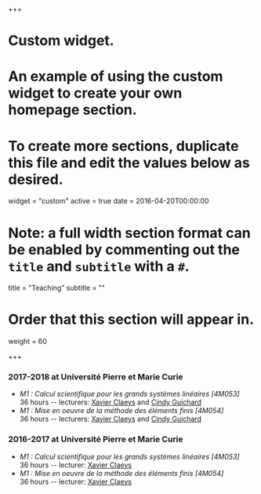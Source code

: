 +++
# Custom widget.
# An example of using the custom widget to create your own homepage section.
# To create more sections, duplicate this file and edit the values below as desired.
widget = "custom"
active = true
date = 2016-04-20T00:00:00

# Note: a full width section format can be enabled by commenting out the `title` and `subtitle` with a `#`.
title = "Teaching"
subtitle = ""

# Order that this section will appear in.
weight = 60

+++

### 2017-2018 at Université Pierre et Marie Curie
- *M1 : Calcul scientifique pour les grands systèmes linéaires [4M053]* <br>
36 hours -- lecturers: [Xavier Claeys](https://www.ljll.math.upmc.fr/~claeys/) and [Cindy Guichard](http://cindy-guichard.toile-libre.org)
- *M1 : Mise en oeuvre de la méthode des éléments finis [4M054]* <br>
36 hours -- lecturers: [Xavier Claeys](https://www.ljll.math.upmc.fr/~claeys/) and [Cindy Guichard](http://cindy-guichard.toile-libre.org)

### 2016-2017 at Université Pierre et Marie Curie
- *M1 : Calcul scientifique pour les grands systèmes linéaires [4M053]* <br>
36 hours -- lecturer: [Xavier Claeys](https://www.ljll.math.upmc.fr/~claeys/)
- *M1 : Mise en oeuvre de la méthode des éléments finis [4M054]* <br>
36 hours -- lecturer: [Xavier Claeys](https://www.ljll.math.upmc.fr/~claeys/)